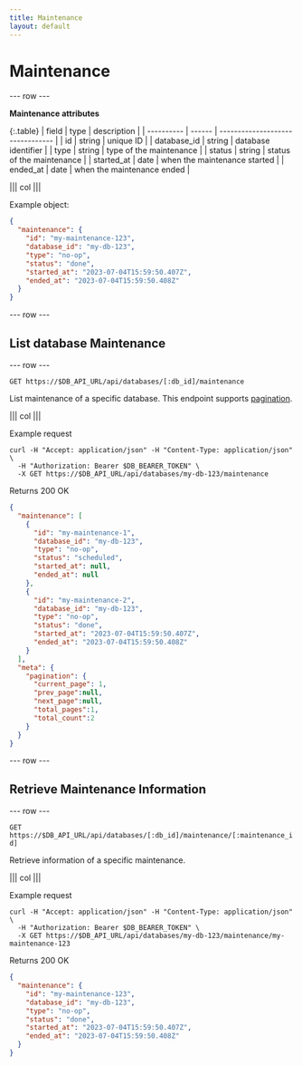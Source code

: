 ```yaml
---
title: Maintenance
layout: default
---
```


# Maintenance

--- row ---

**Maintenance attributes**

{:.table}
| field       | type   | description                      |
| ----------  | ------ | -------------------------------- |
| id          | string | unique ID                        |
| database_id | string | database identifier              |
| type        | string | type of the maintenance          |
| status      | string | status of the maintenance        |
| started_at  | date   | when the maintenance started     |
| ended_at    | date   | when the maintenance ended       |

||| col |||

Example object:

```json
{
  "maintenance": {
    "id": "my-maintenance-123",
    "database_id": "my-db-123",
    "type": "no-op",
    "status": "done",
    "started_at": "2023-07-04T15:59:50.407Z",
    "ended_at": "2023-07-04T15:59:50.408Z"
  }
}
```
--- row ---

## List database Maintenance

--- row ---

`GET https://$DB_API_URL/api/databases/[:db_id]/maintenance`

List maintenance of a specific database.
This endpoint supports [pagination](/#pagination).

||| col |||

Example request

```shell
curl -H "Accept: application/json" -H "Content-Type: application/json" \
  -H "Authorization: Bearer $DB_BEARER_TOKEN" \
  -X GET https://$DB_API_URL/api/databases/my-db-123/maintenance
```

Returns 200 OK

```json
{
  "maintenance": [
    {
      "id": "my-maintenance-1",
      "database_id": "my-db-123",
      "type": "no-op",
      "status": "scheduled",
      "started_at": null,
      "ended_at": null
    },
    {
      "id": "my-maintenance-2",
      "database_id": "my-db-123",
      "type": "no-op",
      "status": "done",
      "started_at": "2023-07-04T15:59:50.407Z",
      "ended_at": "2023-07-04T15:59:50.408Z"
    }
  ],
  "meta": {
    "pagination": {
      "current_page": 1,
      "prev_page":null,
      "next_page":null,
      "total_pages":1,
      "total_count":2
    }
  }
}
```

--- row ---

## Retrieve Maintenance Information

--- row ---

`GET https://$DB_API_URL/api/databases/[:db_id]/maintenance/[:maintenance_id]`

Retrieve information of a specific maintenance.

||| col |||

Example request

```shell
curl -H "Accept: application/json" -H "Content-Type: application/json" \
  -H "Authorization: Bearer $DB_BEARER_TOKEN" \
  -X GET https://$DB_API_URL/api/databases/my-db-123/maintenance/my-maintenance-123
```

Returns 200 OK

```json
{
  "maintenance": {
    "id": "my-maintenance-123",
    "database_id": "my-db-123",
    "type": "no-op",
    "status": "done",
    "started_at": "2023-07-04T15:59:50.407Z",
    "ended_at": "2023-07-04T15:59:50.408Z"
  }
}
```

